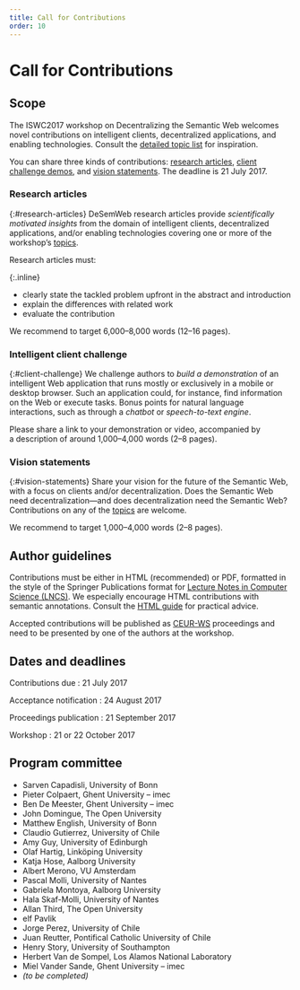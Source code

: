 ```yaml
---
title: Call for Contributions
order: 10
---
```

# Call for Contributions

## Scope
The ISWC2017 workshop on Decentralizing the Semantic Web
welcomes novel contributions on intelligent clients,
decentralized applications, and enabling technologies.
Consult the [detailed topic list](/topics/) for inspiration.

You can share three kinds of contributions:
[research articles](#research-articles),
[client challenge demos](#client-challenge),
and [vision statements](#vision-statements).
The deadline is 21 July 2017.

### Research articles
{:#research-articles}
DeSemWeb research articles provide _scientifically motivated insights_
from the domain of intelligent clients, decentralized applications,
and/or enabling technologies
covering one or more of the workshop’s [topics](/topics/).

Research articles must:

{:.inline}
- clearly state the tackled problem upfront in the abstract and introduction
- explain the differences with related work
- evaluate the contribution

We recommend to target 6,000–8,000 words (12–16 pages).

### Intelligent client challenge
{:#client-challenge}
We challenge authors to _build a demonstration_ of an intelligent Web application
that runs mostly or exclusively in a mobile or desktop browser.
Such an application could, for instance,
find information on the Web or execute tasks.
Bonus points for natural language interactions,
such as through a _chatbot_ or _speech-to-text engine_.

Please share a link to your demonstration or video,
accompanied by a description of around 1,000–4,000 words (2–8 pages).

### Vision statements
{:#vision-statements}
Share your vision for the future of the Semantic Web,
with a focus on clients and/or decentralization.
Does the Semantic Web need decentralization—and
does decentralization need the Semantic Web?
Contributions on any of the [topics](/topics/) are welcome.

We recommend to target 1,000–4,000 words (2–8 pages).


## Author guidelines
Contributions must be either in HTML (recommended) or PDF,
formatted in the style of the Springer Publications format
for [Lecture Notes in Computer Science (LNCS)](http://www.springer.com/computer/lncs?SGWID=0-164-6-793341-0).
We especially encourage HTML contributions with semantic annotations.
Consult the [HTML guide](http://iswc2017.semanticweb.org/calls/html-submission-guide/)
for practical advice.

Accepted contributions will be published as [CEUR-WS](http://ceur-ws.org/) proceedings
and need to be presented by one of the authors at the workshop.


## Dates and deadlines
Contributions due
: 21 July 2017

Acceptance notification
: 24 August 2017

Proceedings publication
: 21 September 2017

Workshop
: 21 or 22 October 2017


## Program committee
- Sarven Capadisli, University of Bonn
- Pieter Colpaert, Ghent University – imec
- Ben De Meester, Ghent University – imec
- John Domingue, The Open University
- Matthew English, University of Bonn
- Claudio Gutierrez, University of Chile
- Amy Guy, University of Edinburgh
- Olaf Hartig, Linköping University
- Katja Hose, Aalborg University
- Albert Merono, VU Amsterdam
- Pascal Molli, University of Nantes
- Gabriela Montoya, Aalborg University
- Hala Skaf-Molli, University of Nantes
- Allan Third, The Open University
- elf Pavlik
- Jorge Perez, University of Chile
- Juan Reutter, Pontifical Catholic University of Chile
- Henry Story, University of Southampton
- Herbert Van de Sompel, Los Alamos National Laboratory
- Miel Vander Sande, Ghent University – imec
- _(to be completed)_
